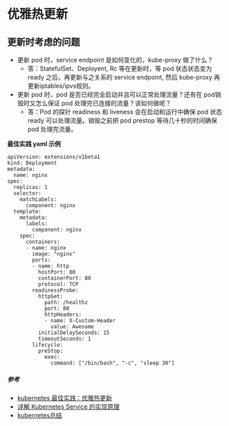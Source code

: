 # 优雅热更新
## 更新时考虑的问题
* 更新 pod 时，service endpoint 是如何变化的，kube-proxy 做了什么？
	+ 答：StatefulSet、Deployent, Rc 等在更新时，等 pod 状态状态变为 ready 之后，再更新与之关系的 service endpoint, 然后 kube-proxy 再更新iptables/ipvs规则。
* 更新 pod 时，pod 是否已经完全启动并且可以正常处理流量？还有在 pod销毁时又怎么保证 pod 处理完已连接的流量？该如何做呢？
	+ 答：Pod 的探针 readiness 和 liveness 会在启动和运行中确保 pod 状态ready 可以处理流量。销毁之前把 pod prestop 等待几十秒的时间确保 pod 处理完流量。

**最佳实践 yaml 示例**

```
apiVersion: extensions/v1beta1
kind: Deployment
metadata:
  name: nginx
spec:
  replicas: 1
  selector:
    matchLabels:
      component: nginx
  template:
    metadata:
      labels:
        component: nginx
    spec:
      containers:
      - name: nginx
        image: "nginx"
        ports:
        - name: http
          hostPort: 80
          containerPort: 80
          protocol: TCP
        readinessProbe:
          httpGet:
            path: /healthz
            port: 80
            httpHeaders:
            - name: X-Custom-Header
              value: Awesome
          initialDelaySeconds: 15
          timeoutSeconds: 1
        lifecycle:
          preStop:
            exec:
              command: ["/bin/bash", "-c", "sleep 30"]
```

##### 参考
* [kubernetes 最佳实践：优雅热更新](https://imroc.io/posts/kubernetes/kubernetes-best-practice-grace-update/)
* [详解 Kubernetes Service 的实现原理](https://draveness.me/kubernetes-service)
* [kubernetes总结](https://www.dazhuanlan.com/2019/10/06/5d99561e21964/)